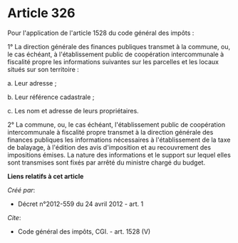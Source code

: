 # Article 326

Pour l'application de l'article 1528 du code général des impôts : 

1° La direction générale des finances publiques transmet à la commune, ou, le cas échéant, à l'établissement public de
coopération intercommunale à fiscalité propre les informations suivantes sur les parcelles et les locaux situés sur son
territoire : 

a. Leur adresse ; 

b. Leur référence cadastrale ; 

c. Les nom et adresse de leurs propriétaires. 

2° La commune, ou, le cas échéant, l'établissement public de coopération intercommunale à fiscalité propre transmet à la
direction générale des finances publiques les informations nécessaires à l'établissement de la taxe de balayage, à l'édition
des avis d'imposition et au recouvrement des impositions émises. La nature des informations et le support sur lequel elles
sont transmises sont fixés par arrêté du ministre chargé du budget.

**Liens relatifs à cet article**

_Créé par_:

  - Décret n°2012-559 du 24 avril 2012 - art. 1

_Cite_:

  - Code général des impôts, CGI. - art. 1528 (V)
